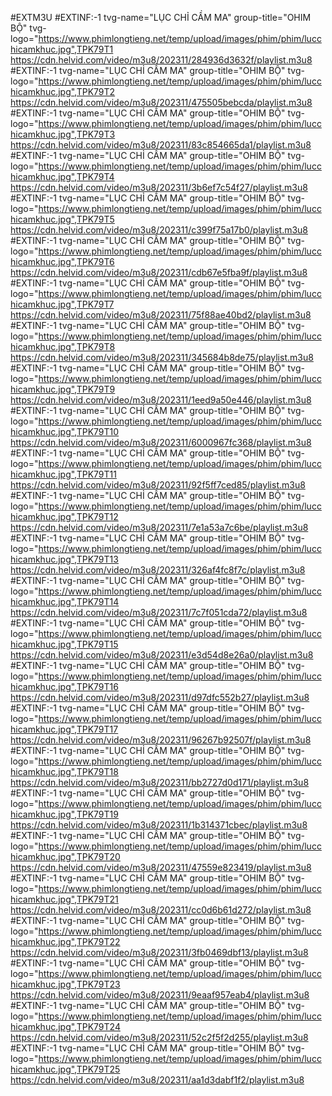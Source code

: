 #EXTM3U
#EXTINF:-1 tvg-name="LỤC CHỈ CẦM MA" group-title="OHIM BỘ" tvg-logo="https://www.phimlongtieng.net/temp/upload/images/phim/phim/lucchicamkhuc.jpg",TPK79T1
https://cdn.helvid.com/video/m3u8/202311/284936d3632f/playlist.m3u8
#EXTINF:-1 tvg-name="LỤC CHỈ CẦM MA" group-title="OHIM BỘ" tvg-logo="https://www.phimlongtieng.net/temp/upload/images/phim/phim/lucchicamkhuc.jpg",TPK79T2
https://cdn.helvid.com/video/m3u8/202311/475505bebcda/playlist.m3u8
#EXTINF:-1 tvg-name="LỤC CHỈ CẦM MA" group-title="OHIM BỘ" tvg-logo="https://www.phimlongtieng.net/temp/upload/images/phim/phim/lucchicamkhuc.jpg",TPK79T3
https://cdn.helvid.com/video/m3u8/202311/83c854665da1/playlist.m3u8
#EXTINF:-1 tvg-name="LỤC CHỈ CẦM MA" group-title="OHIM BỘ" tvg-logo="https://www.phimlongtieng.net/temp/upload/images/phim/phim/lucchicamkhuc.jpg",TPK79T4
https://cdn.helvid.com/video/m3u8/202311/3b6ef7c54f27/playlist.m3u8
#EXTINF:-1 tvg-name="LỤC CHỈ CẦM MA" group-title="OHIM BỘ" tvg-logo="https://www.phimlongtieng.net/temp/upload/images/phim/phim/lucchicamkhuc.jpg",TPK79T5
https://cdn.helvid.com/video/m3u8/202311/c399f75a17b0/playlist.m3u8
#EXTINF:-1 tvg-name="LỤC CHỈ CẦM MA" group-title="OHIM BỘ" tvg-logo="https://www.phimlongtieng.net/temp/upload/images/phim/phim/lucchicamkhuc.jpg",TPK79T6
https://cdn.helvid.com/video/m3u8/202311/cdb67e5fba9f/playlist.m3u8
#EXTINF:-1 tvg-name="LỤC CHỈ CẦM MA" group-title="OHIM BỘ" tvg-logo="https://www.phimlongtieng.net/temp/upload/images/phim/phim/lucchicamkhuc.jpg",TPK79T7
https://cdn.helvid.com/video/m3u8/202311/75f88ae40bd2/playlist.m3u8
#EXTINF:-1 tvg-name="LỤC CHỈ CẦM MA" group-title="OHIM BỘ" tvg-logo="https://www.phimlongtieng.net/temp/upload/images/phim/phim/lucchicamkhuc.jpg",TPK79T8
https://cdn.helvid.com/video/m3u8/202311/345684b8de75/playlist.m3u8
#EXTINF:-1 tvg-name="LỤC CHỈ CẦM MA" group-title="OHIM BỘ" tvg-logo="https://www.phimlongtieng.net/temp/upload/images/phim/phim/lucchicamkhuc.jpg",TPK79T9
https://cdn.helvid.com/video/m3u8/202311/1eed9a50e446/playlist.m3u8
#EXTINF:-1 tvg-name="LỤC CHỈ CẦM MA" group-title="OHIM BỘ" tvg-logo="https://www.phimlongtieng.net/temp/upload/images/phim/phim/lucchicamkhuc.jpg",TPK79T10
https://cdn.helvid.com/video/m3u8/202311/6000967fc368/playlist.m3u8
#EXTINF:-1 tvg-name="LỤC CHỈ CẦM MA" group-title="OHIM BỘ" tvg-logo="https://www.phimlongtieng.net/temp/upload/images/phim/phim/lucchicamkhuc.jpg",TPK79T11
https://cdn.helvid.com/video/m3u8/202311/92f5ff7ced85/playlist.m3u8
#EXTINF:-1 tvg-name="LỤC CHỈ CẦM MA" group-title="OHIM BỘ" tvg-logo="https://www.phimlongtieng.net/temp/upload/images/phim/phim/lucchicamkhuc.jpg",TPK79T12
https://cdn.helvid.com/video/m3u8/202311/7e1a53a7c6be/playlist.m3u8
#EXTINF:-1 tvg-name="LỤC CHỈ CẦM MA" group-title="OHIM BỘ" tvg-logo="https://www.phimlongtieng.net/temp/upload/images/phim/phim/lucchicamkhuc.jpg",TPK79T13
https://cdn.helvid.com/video/m3u8/202311/326af4fc8f7c/playlist.m3u8
#EXTINF:-1 tvg-name="LỤC CHỈ CẦM MA" group-title="OHIM BỘ" tvg-logo="https://www.phimlongtieng.net/temp/upload/images/phim/phim/lucchicamkhuc.jpg",TPK79T14
https://cdn.helvid.com/video/m3u8/202311/7c7f051cda72/playlist.m3u8
#EXTINF:-1 tvg-name="LỤC CHỈ CẦM MA" group-title="OHIM BỘ" tvg-logo="https://www.phimlongtieng.net/temp/upload/images/phim/phim/lucchicamkhuc.jpg",TPK79T15
https://cdn.helvid.com/video/m3u8/202311/e3d54d8e26a0/playlist.m3u8
#EXTINF:-1 tvg-name="LỤC CHỈ CẦM MA" group-title="OHIM BỘ" tvg-logo="https://www.phimlongtieng.net/temp/upload/images/phim/phim/lucchicamkhuc.jpg",TPK79T16
https://cdn.helvid.com/video/m3u8/202311/d97dfc552b27/playlist.m3u8
#EXTINF:-1 tvg-name="LỤC CHỈ CẦM MA" group-title="OHIM BỘ" tvg-logo="https://www.phimlongtieng.net/temp/upload/images/phim/phim/lucchicamkhuc.jpg",TPK79T17
https://cdn.helvid.com/video/m3u8/202311/96267b92507f/playlist.m3u8
#EXTINF:-1 tvg-name="LỤC CHỈ CẦM MA" group-title="OHIM BỘ" tvg-logo="https://www.phimlongtieng.net/temp/upload/images/phim/phim/lucchicamkhuc.jpg",TPK79T18
https://cdn.helvid.com/video/m3u8/202311/bb2727d0d171/playlist.m3u8
#EXTINF:-1 tvg-name="LỤC CHỈ CẦM MA" group-title="OHIM BỘ" tvg-logo="https://www.phimlongtieng.net/temp/upload/images/phim/phim/lucchicamkhuc.jpg",TPK79T19
https://cdn.helvid.com/video/m3u8/202311/1b314371cbec/playlist.m3u8
#EXTINF:-1 tvg-name="LỤC CHỈ CẦM MA" group-title="OHIM BỘ" tvg-logo="https://www.phimlongtieng.net/temp/upload/images/phim/phim/lucchicamkhuc.jpg",TPK79T20
https://cdn.helvid.com/video/m3u8/202311/47559e823419/playlist.m3u8
#EXTINF:-1 tvg-name="LỤC CHỈ CẦM MA" group-title="OHIM BỘ" tvg-logo="https://www.phimlongtieng.net/temp/upload/images/phim/phim/lucchicamkhuc.jpg",TPK79T21
https://cdn.helvid.com/video/m3u8/202311/cc0d6b61d272/playlist.m3u8
#EXTINF:-1 tvg-name="LỤC CHỈ CẦM MA" group-title="OHIM BỘ" tvg-logo="https://www.phimlongtieng.net/temp/upload/images/phim/phim/lucchicamkhuc.jpg",TPK79T22
https://cdn.helvid.com/video/m3u8/202311/3fb0469dbf13/playlist.m3u8
#EXTINF:-1 tvg-name="LỤC CHỈ CẦM MA" group-title="OHIM BỘ" tvg-logo="https://www.phimlongtieng.net/temp/upload/images/phim/phim/lucchicamkhuc.jpg",TPK79T23
https://cdn.helvid.com/video/m3u8/202311/9eaaf957eab4/playlist.m3u8
#EXTINF:-1 tvg-name="LỤC CHỈ CẦM MA" group-title="OHIM BỘ" tvg-logo="https://www.phimlongtieng.net/temp/upload/images/phim/phim/lucchicamkhuc.jpg",TPK79T24
https://cdn.helvid.com/video/m3u8/202311/52c2f5f2d255/playlist.m3u8
#EXTINF:-1 tvg-name="LỤC CHỈ CẦM MA" group-title="OHIM BỘ" tvg-logo="https://www.phimlongtieng.net/temp/upload/images/phim/phim/lucchicamkhuc.jpg",TPK79T25
https://cdn.helvid.com/video/m3u8/202311/aa1d3dabf1f2/playlist.m3u8

